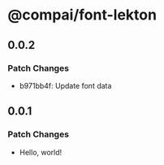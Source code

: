 # @compai/font-lekton

## 0.0.2

### Patch Changes

- b971bb4f: Update font data

## 0.0.1

### Patch Changes

- Hello, world!
